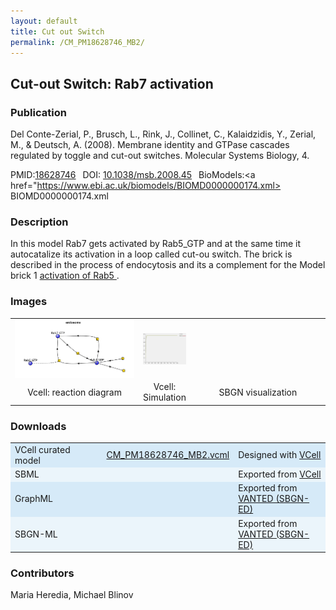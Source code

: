 ```yaml
---
layout: default
title: Cut out Switch
permalink: /CM_PM18628746_MB2/
---
```

## Cut-out Switch: Rab7 activation

### Publication 

Del Conte-Zerial, P., Brusch, L., Rink, J., Collinet, C., Kalaidzidis, Y., Zerial, M., & Deutsch, A. (2008). Membrane identity and GTPase cascades regulated by toggle and cut-out switches. Molecular Systems Biology, 4. 

 PMID:<a href="https://www.ncbi.nlm.nih.gov/pubmed/?term=10.1038%2Fmsb.2008.45">18628746</a>&ensp; 
 DOI: <a href="https://doi.org/10.1038/msb.2008.45"> 10.1038/msb.2008.45</a>&ensp;
 BioModels:<a href="https://www.ebi.ac.uk/biomodels/BIOMD0000000174.xml> BIOMD0000000174.xml</a><br />
 

### Description

In this model Rab7 gets activated by Rab5_GTP and at the same time it autocatalize its activation in a loop called cut-ou switch. The brick is described in the process of endocytosis and its a complement for the Model brick 1 <a href="https://modelbricks.github.io/CM_PM18628746_MB1/"> activation of Rab5 </a>.

### Images
<center>
 <table> 
 <tr>
  <td align="center" width="280"><a href="https://modelbricks.github.io/images/Vcellimages/CM_PM18628746_MB2_Vcell_diagram.PNG"><img align="center" src="/images/Vcellimages/CM_PM18628746_MB2_Vcell_diagram.PNG"/></a></td>
    <td align="center"><a href="https://modelbricks.github.io/images/Vcellimages/CM_PM18628746_MB2_Vcell_sim.PNG"><img align="center" src="/images/Vcellimages/CM_PM18628746_MB2_Vcell_sim.PNG"/></a></td>
   <td align="center" width="280"> <!--<a href="https://modelbricks.github.io/images/SBGNfiles/cuttswitch_SBGN.PNG"><img align="center" src="/images/SBGNfiles/cuttswitch_SBGN.PNG" height="180">--> </a></td>
 </tr>
 <tr>
  <td align="center"> Vcell: reaction diagram </td>
   <td align="center"> Vcell: Simulation </td>
  <td align="center">SBGN visualization </td>
   </tr>
 </table>
</center>

### Downloads 

<center>
 <table>
  <td width="33%" bgcolor="#D6EAF8">VCell curated model </td>
  <td width="33%" bgcolor="#D6EAF8"><a href="/modelbricks/VCML_SBMLfiles/CM_PM18628746_MB2.vcml">CM_PM18628746_MB2.vcml</a></td>
  <td width="33%" bgcolor="#D6EAF8"> Designed with <a href="http://vcell.org"> VCell</a></td>
  <tr>
   <td bgcolor="#EBF5FB">SBML </td>
   <td bgcolor="#EBF5FB"><!--<a href="/modelbricks/VCML_SBMLfiles/CM_PM18628746_MB2.xml">CM_PM18628746_MB2.xml</a>--></td>
   <td bgcolor="#EBF5FB"> Exported from <a href="http://vcell.org"> VCell</a></td>
  <tr>
   <td bgcolor="#D6EAF8">GraphML </td>
   <td bgcolor="#D6EAF8"><!--<a href="/modelbricks/SBGNexecutablefiles/CM_PM18628746_MB2.graphml">CM_PM18628746_MB2.graphml</a>--></td>
   <td bgcolor="#D6EAF8"> Exported from <a href="https://immersive-analytics.infotech.monash.edu/vanted/addons/sbgn-ed/">VANTED (SBGN-ED)</a></td>
  </tr>
  <tr>
   <td bgcolor="#EBF5FB">SBGN-ML </td>
   <td bgcolor="#EBF5FB"><!--<a href="/modelbricks/SBGNexecutablefiles/CM_PM18628746_MB2.sbgn">CM_PM18628746_MB2.sbgn</a>--></td>
   <td bgcolor="#EBF5FB"> Exported from <a href="https://immersive-analytics.infotech.monash.edu/vanted/addons/sbgn-ed/">VANTED (SBGN-ED)</a></td>
  </tr>
 </table>
</center>

### Contributors
Maria Heredia, Michael Blinov
 
